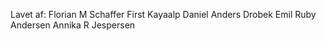 Lavet af:
Florian M Schaffer
First Kayaalp
Daniel Anders Drobek
Emil Ruby Andersen
Annika R Jespersen







